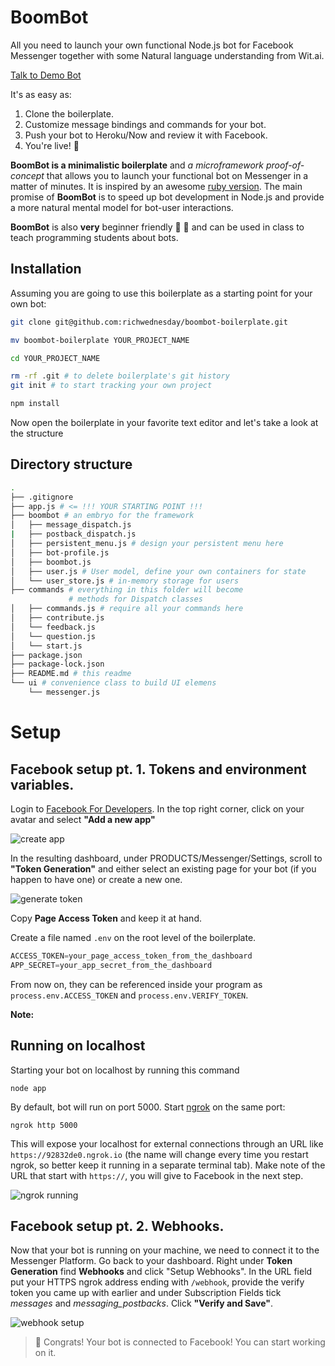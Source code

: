 # BoomBot
All you need to launch your own functional Node.js bot for Facebook Messenger together with some Natural language understanding from Wit.ai.

[Talk to Demo Bot](http://m.me/1482295225158608/)

It's as easy as:

1. Clone the boilerplate.
2. Customize message bindings and commands for your bot.
3. Push your bot to Heroku/Now and review it with Facebook.
4. You're live! :speech_balloon:

**BoomBot is a minimalistic boilerplate** and *a microframework proof-of-concept* that allows you to launch your functional bot on Messenger in a matter of minutes. It is inspired by an awesome [ruby version](https://github.com/progapandist/rubotnik-boilerplate). The main promise of **BoomBot** is to speed up bot development in Node.js and provide a more natural mental model for bot-user interactions.

**BoomBot** is also **very** beginner friendly :baby: :baby_bottle: and can be used in class to teach programming students about bots.

## Installation
Assuming you are going to use this boilerplate as a starting point for your own bot:

```bash
git clone git@github.com:richwednesday/boombot-boilerplate.git

mv boombot-boilerplate YOUR_PROJECT_NAME

cd YOUR_PROJECT_NAME

rm -rf .git # to delete boilerplate's git history
git init # to start tracking your own project

npm install
```

Now open the boilerplate in your favorite text editor and let's take a look at the structure

## Directory structure

```bash
.
├── .gitignore
├── app.js # <= !!! YOUR STARTING POINT !!!
├── boombot # an embryo for the framework
│   ├── message_dispatch.js
|   ├── postback_dispatch.js
│   ├── persistent_menu.js # design your persistent menu here
│   ├── bot-profile.js
│   ├── boombot.js
│   ├── user.js # User model, define your own containers for state
│   └── user_store.js # in-memory storage for users
├── commands # everything in this folder will become
             # methods for Dispatch classes
│   ├── commands.js # require all your commands here
│   ├── contribute.js 
│   └── feedback.js
│   └── question.js
│   └── start.js
├── package.json
├── package-lock.json
├── README.md # this readme
└── ui # convenience class to build UI elemens
    └── messenger.js

```

# Setup

## Facebook setup pt. 1. Tokens and environment variables.

Login to [Facebook For Developers](https://developers.facebook.com/). In the top right corner, click on your avatar and select **"Add a new app"**

![create app](./docs/fb_app_create.png)

In the resulting dashboard, under PRODUCTS/Messenger/Settings, scroll to **"Token Generation"** and either select an existing page for your bot (if you happen to have one) or create a new one.

![generate token](./docs/token_generation.png)

Copy **Page Access Token** and keep it at hand.

Create a file named `.env` on the root level of the boilerplate.

```js
ACCESS_TOKEN=your_page_access_token_from_the_dashboard
APP_SECRET=your_app_secret_from_the_dashboard 
```

From now on, they can be referenced inside your program as `process.env.ACCESS_TOKEN` and `process.env.VERIFY_TOKEN`.

**Note:**

## Running on localhost
Starting your bot on localhost by running this command
```
node app
```

By default, bot will run on port 5000. Start [ngrok](https://ngrok.com/) on the same port:

```
ngrok http 5000
```
This will expose your localhost for external connections through an URL like `https://92832de0.ngrok.io` (the name will change every time you restart ngrok, so better keep it running in a separate terminal tab). Make note of the URL that start with `https://`, you will give to Facebook in the next step.

![ngrok running](./docs/ngrok.png)

## Facebook setup pt. 2. Webhooks.

Now that your bot is running on your machine, we need to connect it to the Messenger Platform. Go back to your dashboard. Right under **Token Generation** find **Webhooks** and click "Setup Webhooks". In the URL field put your HTTPS ngrok address ending with `/webhook`, provide the verify token you came up with earlier and under Subscription Fields tick *messages* and *messaging_postbacks*. Click **"Verify and Save"**.

![webhook setup](./docs/webhook_setup.png)

> :tada: Congrats! Your bot is connected to Facebook! You can start working on it.  



